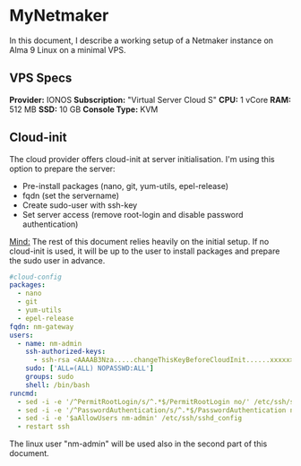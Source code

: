 # MyNetmaker

In this document, I describe a working setup of a Netmaker instance on Alma 9 Linux on a minimal VPS.

## VPS Specs

**Provider:** IONOS
**Subscription:** "Virtual Server Cloud S"
**CPU:** 1 vCore
**RAM:** 512 MB
**SSD:** 10 GB
**Console Type:** KVM

## Cloud-init

The cloud provider offers cloud-init at server initialisation. I'm using this option to prepare the server:

* Pre-install packages (nano, git, yum-utils, epel-release)
* fqdn (set the servername)
* Create sudo-user with ssh-key
* Set server access (remove root-login and disable password authentication)

<u>Mind:</u> The rest of this document relies heavily on the initial setup. If no cloud-init is used, it will be up to the user to install packages and prepare the sudo user in advance.

```yaml
#cloud-config
packages:
  - nano
  - git
  - yum-utils
  - epel-release
fqdn: nm-gateway
users:
  - name: nm-admin
    ssh-authorized-keys:
      - ssh-rsa <AAAAB3Nza.....changeThisKeyBeforeCloudInit......xxxxx>== nm-admin_SSH-key
    sudo: ['ALL=(ALL) NOPASSWD:ALL']
    groups: sudo
    shell: /bin/bash
runcmd:
  - sed -i -e '/^PermitRootLogin/s/^.*$/PermitRootLogin no/' /etc/ssh/sshd_config
  - sed -i -e '/^PasswordAuthentication/s/^.*$/PasswordAuthentication no/' /etc/ssh/sshd_config
  - sed -i -e '$aAllowUsers nm-admin' /etc/ssh/sshd_config
  - restart ssh
```
  
  The linux user "nm-admin" will be used also in the second part of this document.
  
  

